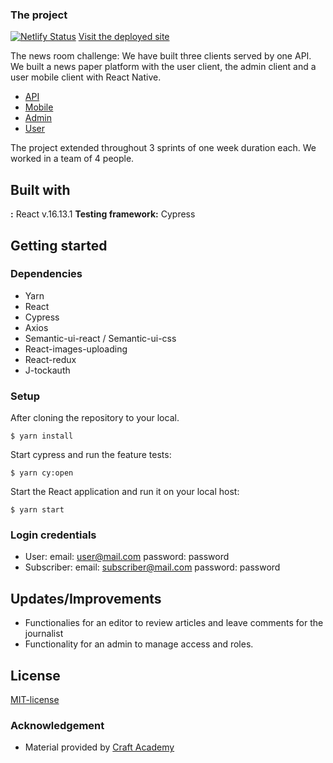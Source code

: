### The project

[![Netlify Status](https://api.netlify.com/api/v1/badges/e86dd054-7959-4c22-9d5a-b7c7dd1f13e0/deploy-status)](https://app.netlify.com/sites/good-morningnews/deploys)
[Visit the deployed site](https://good-morningnews.netlify.app) 


The news room challenge: We have built three clients served by one API.
We built a news paper platform with the user client, the admin client and a user mobile client with React Native.

- [API](https://github.com/emiliano-ma/api_good_morning_news.git)
- [Mobile](https://github.com/emiliano-ma/mobile_good_morning_news)
- [Admin](https://github.com/emiliano-ma/client_admin_good_morning_news)
- [User](https://github.com/emiliano-ma/client_user_good_morning_news.git)

The project extended throughout 3 sprints of one week duration each. We worked in a team of 4 people.

## Built with

**:** React v.16.13.1
**Testing framework:** Cypress

## Getting started

### Dependencies

- Yarn
- React
- Cypress
- Axios
- Semantic-ui-react / Semantic-ui-css
- React-images-uploading
- React-redux
- J-tockauth

### Setup

After cloning the repository to your local. </br>

```
$ yarn install
```

Start cypress and run the feature tests:

```
$ yarn cy:open
```

Start the React application and run it on your local host:

```
$ yarn start
```

### Login credentials

- User: email: user@mail.com password: password
- Subscriber: email: subscriber@mail.com password: password

## Updates/Improvements

- Functionalies for an editor to review articles and leave comments for the journalist
- Functionality for an admin to manage access and roles. 

## License

[MIT-license](https://en.wikipedia.org/wiki/MIT_License)

### Acknowledgement

- Material provided by [Craft Academy](https://craftacademy.se)
